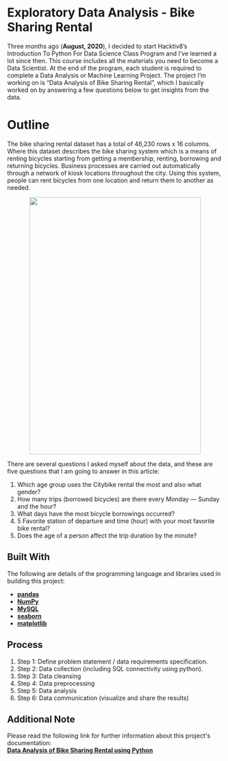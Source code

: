 # Exploratory Data Analysis - Bike Sharing Rental
Three months ago (**August, 2020**), I decided to start Hacktiv8’s Introduction To Python For Data Science Class Program and I’ve learned a lot since then. This course includes all the materials you need to become a Data Scientist. At the end of the program, each student is required to complete a Data Analysis or Machine Learning Project. The project I’m working on is “Data Analysis of Bike Sharing Rental”, which I basically worked on by answering a few questions below to get insights from the data.

# Outline
The bike sharing rental dataset has a total of 46,230 rows x 16 columns. Where this dataset describes the bike sharing system which is a means of renting bicycles starting from getting a membership, renting, borrowing and returning bicycles. Business processes are carried out automatically through a network of kiosk locations throughout the city. Using this system, people can rent bicycles from one location and return them to another as needed.

<p align="center">
  <img width="400" height="600" src="https://miro.medium.com/max/1400/0*UZRkrOwVjPJ2V84o">
</p>

There are several questions I asked myself about the data, and these are five questions that I am going to answer in this article:
1. Which age group uses the Citybike rental the most and also what gender?
2. How many trips (borrowed bicycles) are there every Monday — Sunday and the hour?
3. What days have the most bicycle borrowings occurred?
4. 5 Favorite station of departure and time (hour) with your most favorite bike rental?
5. Does the age of a person affect the trip duration by the minute?

## Built With
The following are details of the programming language and libraries used in building this project: <br>
- [**pandas**](https://pandas.pydata.org/)<br>
- [**NumPy**](https://numpy.org/)<br>
- [**MySQL**](https://www.mysql.com/products/connector/)<br>
- [**seaborn**](https://seaborn.pydata.org/)<br>
- [**matplotlib**](https://matplotlib.org/)<br>

## Process
1. Step 1: Define problem statement / data requirements specification.
2. Step 2: Data collection (including SQL connectivity using python).
3. Step 3: Data cleansing
4. Step 4: Data preprocessing
5. Step 5: Data analysis
6. Step 6: Data communication (visualize and share the results)

## Additional Note
Please read the following link for further information about this project's documentation:<br>
[**Data Analysis of Bike Sharing Rental using Python**](https://yandaafrida.medium.com/data-analysis-of-bike-sharing-rental-using-python-8c3f20c8208f)
